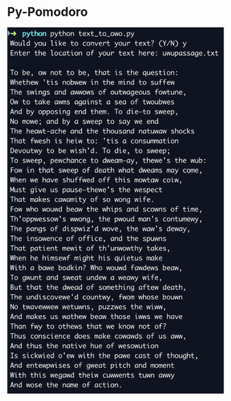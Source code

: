 # Py-Pomodoro

![Alt Text](https://raw.githubusercontent.com/DakshKalley/Text_to_OwO/master/ExampleUse.png)
